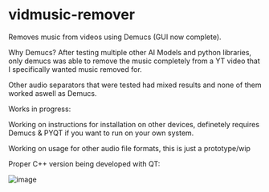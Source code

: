 # vidmusic-remover
Removes music from videos using Demucs (GUI now complete).

Why Demucs? 
After testing multiple other AI Models and python libraries, only demucs was able to remove the music completely from a YT video that I specifically wanted music removed for.

Other audio separators that were tested had mixed results and none of them worked aswell as Demucs.

Works in progress:

Working on instructions for installation on other devices, definetely requires Demucs & PYQT if you want to run on your own system.

Working on usage for other audio file formats, this is just a prototype/wip

Proper C++ version being developed with QT:


![image](https://github.com/user-attachments/assets/a730572c-ccde-40bd-9b90-6b8b42483e5c)


